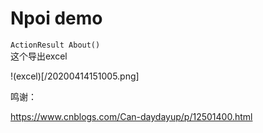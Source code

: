 # Npoi demo

`ActionResult About()`  
这个导出excel  

!(excel)[/20200414151005.png]

鸣谢：  

https://www.cnblogs.com/Can-daydayup/p/12501400.html
